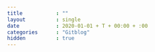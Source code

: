 ```yaml
---
title           : ""
layout          : single
date            : 2020-01-01 + T + 00:00 + :00
categories      : "Gitblog"
hidden          : true
---
```

